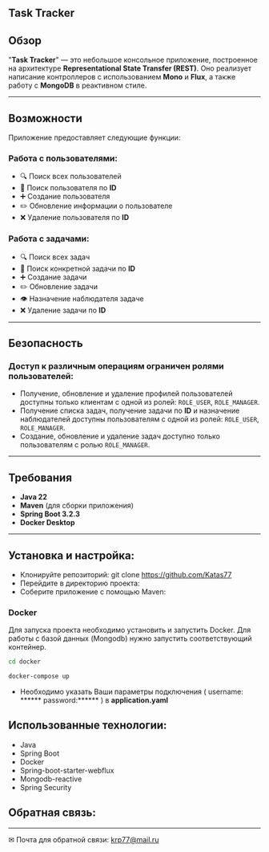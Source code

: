 ## Task Tracker

## Обзор
"**Task Tracker**" — это небольшое консольное приложение, построенное на архитектуре **Representational State Transfer (REST)**. Оно реализует написание контроллеров с использованием **Mono** и **Flux**, а также работу с **MongoDB** в реактивном стиле.

---

## Возможности
Приложение предоставляет следующие функции:

### Работа с пользователями:
- 🔍 Поиск всех пользователей
- 🔎 Поиск пользователя по **ID**
- ➕ Создание пользователя
- ✏️ Обновление информации о пользователе
- ❌ Удаление пользователя по **ID**

### Работа с задачами:
- 🔍 Поиск всех задач
- 🔎 Поиск конкретной задачи по **ID**
- ➕ Создание задачи
- ✏️ Обновление задачи
- 👁️ Назначение наблюдателя задаче
- ❌ Удаление задачи по **ID**

---

## Безопасность
### Доступ к различным операциям ограничен ролями пользователей:
- Получение, обновление и удаление профилей пользователей доступны только клиентам с одной из ролей: `ROLE_USER`, `ROLE_MANAGER`.
- Получение списка задач, получение задачи по **ID** и назначение наблюдателей доступны пользователям с одной из ролей: `ROLE_USER`, `ROLE_MANAGER`.
- Создание, обновление и удаление задач доступно только пользователям с ролью `ROLE_MANAGER`.

---

## Требования
- **Java 22**
- **Maven** (для сборки приложения)
- **Spring Boot 3.2.3**
- **Docker Desktop**

---

## Установка и настройка:
- Клонируйте репозиторий: git clone https://github.com/Katas77
- Перейдите в директорию проекта:
- Соберите приложение с помощью Maven:
### Docker
Для запуска проекта необходимо установить и запустить Docker. Для работы с базой данных (Mongodb) нужно запустить соответствующий контейнер.
```bash
cd docker
```
```bash
docker-compose up
```
- Необходимо указать Ваши параметры подключения ( username: ******  password:****** ) в **application.yaml**
## Использованные технологии:
- Java
- Spring Boot
- Docker
- Spring-boot-starter-webflux
- Mongodb-reactive
- Spring Security
## Обратная связь:
____
✉ Почта для обратной связи:
<a href="">krp77@mail.ru</a>
